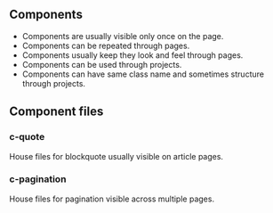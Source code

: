 ## Components

* Components are usually visible only once on the page.
* Components can be repeated through pages.
* Components usually keep they look and feel through pages.
* Components can be used through projects.
* Components can have same class name and sometimes structure through projects.

## Component files

### c-quote

House files for blockquote usually visible on article pages.

### c-pagination

House files for pagination visible across multiple pages.

